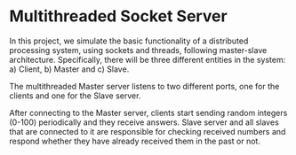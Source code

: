 # Multithreaded Socket Server

In this project, we simulate the basic functionality of a distributed processing system, using sockets and threads, following master-slave architecture. 
Specifically, there will be three different entities in the system: a) Client, b) Master and c) Slave.

The multithreaded Master server listens to two different ports, one for the clients and one for the Slave server.

After connecting to the Master server, clients start sending random integers (0-100) periodically and they receive answers. Slave server and all slaves that are connected to it are responsible for checking received numbers and respond whether they have already received them in the past or not.
